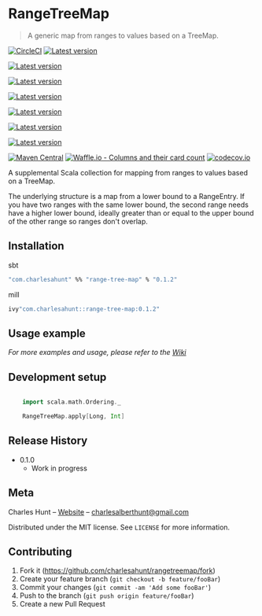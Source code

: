 # RangeTreeMap
> A generic map from ranges to values based on a TreeMap.

[![CircleCI](https://circleci.com/gh/CharlesAHunt/RangeTreeMap.svg?style=shield)](https://circleci.com/gh/CharlesAHunt/RangeTreeMap)
[![Latest version](https://index.scala-lang.org/charlesahunt/rangetreemap/latest.svg?color=orange&v=1)](https://index.scala-lang.org/charlesahunt/rangetreemap)

[![Latest version](https://index.scala-lang.org/charlesahunt/rangetreemap/range-tree-map/latest.svg)](https://index.scala-lang.org/charlesahunt/rangetreemap/0.1.2?target=_2.12)

[![Latest version](https://index.scala-lang.org/charlesahunt/rangetreemap/rangetreemap/latest.svg)](https://index.scala-lang.org/charlesahunt/rangetreemap/0.1.2?target=_2.12)

[![Latest version](https://index.scala-lang.org/charlesahunt/rangetreemap/range-tree-map_2.12/latest.svg)](https://index.scala-lang.org/charlesahunt/rangetreemap_2.12/0.1.2?target=_2.12)

[![Latest version](https://index.scala-lang.org/charlesahunt/rangetreemap/rangetreemap/latest.svg)](https://index.scala-lang.org/charlesahunt/rangetreemap/0.1.2)

[![Latest version](https://index.scala-lang.org/com/charlesahunt/rangetreemap/rangetreemap/latest.svg)](https://index.scala-lang.org/com/charlesahunt/rangetreemap/0.1.2?target=_2.12)

[![Latest version](https://index.scala-lang.org/com.charlesahunt/rangetreemap/rangetreemap/latest.svg)](https://index.scala-lang.org/com.charlesahunt/rangetreemap/0.1.2?target=_2.12)

[![Maven Central](https://maven-badges.herokuapp.com/maven-central/com.charlesahunt/range-tree-map_2.12/badge.svg)](https://maven-badges.herokuapp.com/maven-central/com.charlesahunt/range-tree-map_2.12)
[![Waffle.io - Columns and their card count](https://badge.waffle.io/CharlesAHunt/RangeTreeMap.svg?columns=all)](https://waffle.io/CharlesAHunt/RangeTreeMap)
[![codecov.io](http://codecov.io/github/charlesahunt/rangetreemap/coverage.svg?branch=master)](http://codecov.io/github/charlesahunt/rangetreemap?branch=master)

A supplemental Scala collection for mapping from ranges to values based on a TreeMap.

The underlying structure is a map from a lower bound to a RangeEntry.  If you have two ranges with the same lower bound,
the second range needs have a higher lower bound, ideally greater than or equal to the upper bound of the other range so
ranges don't overlap.

## Installation

sbt

```sh
"com.charlesahunt" %% "range-tree-map" % "0.1.2"
```

mill

```sh
ivy"com.charlesahunt::range-tree-map:0.1.2"
```

## Usage example


_For more examples and usage, please refer to the [Wiki](https://github.com/CharlesAHunt/RangeTreeMap/wiki)_


## Development setup

```scala

    import scala.math.Ordering._

    RangeTreeMap.apply[Long, Int]

```


## Release History

* 0.1.0
    * Work in progress

## Meta

Charles Hunt – [Website](http://cornfluence.com) – charlesalberthunt@gmail.com

Distributed under the MIT license. See ``LICENSE`` for more information.

## Contributing

1. Fork it (<https://github.com/charlesahunt/rangetreemap/fork>)
2. Create your feature branch (`git checkout -b feature/fooBar`)
3. Commit your changes (`git commit -am 'Add some fooBar'`)
4. Push to the branch (`git push origin feature/fooBar`)
5. Create a new Pull Request
